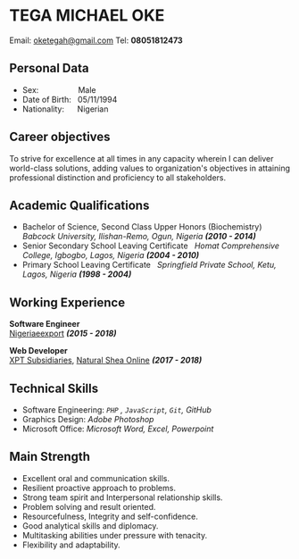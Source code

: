 TEGA MICHAEL OKE
=================
Email: [oketegah@gmail.com](mailto:oketegah@gmail.com)  Tel: **08051812473**

**Personal Data**
-----------------
- Sex: &nbsp;&nbsp;&nbsp;&nbsp;&nbsp;&nbsp;&nbsp;&nbsp;&nbsp;&nbsp;&nbsp;&nbsp;&nbsp;&nbsp;&nbsp;&nbsp;&nbsp;Male
- Date of Birth:&nbsp;&nbsp;&nbsp;05/11/1994
- Nationality:&nbsp;&nbsp;&nbsp;&nbsp;&nbsp;&nbsp;Nigerian

Career objectives
-----------------
To strive for excellence at all times in any capacity wherein I can deliver world-class solutions, adding values to
organization&#39;s objectives in attaining professional distinction and proficiency to all 
stakeholders.

Academic Qualifications
-----------------------
- Bachelor of Science, Second Class Upper Honors (Biochemistry) &nbsp; *Babcock University, Ilishan-Remo, Ogun, Nigeria **(2010 - 2014)***
- Senior Secondary School Leaving Certificate &nbsp;
*Homat Comprehensive College, Igbogbo, Lagos, Nigeria **(2004 - 2010)***
- Primary School Leaving Certificate &nbsp;
*Springfield Private School, Ketu, Lagos, Nigeria **(1998 - 2004)***

Working Experience
------------------
**Software Engineer**<br>[Nigeriaeexport](http://nigeriaeexport.com) ***(2015 - 2018)***

**Web Developer**<br>[XPT Subsidiaries](http://xpt-subsidiaries.com), [Natural Shea Online](http://www.naturalsheaonline.com) ***(2017 - 2018)***

Technical Skills
---------------
- Software Engineering: *`PHP` , `JavaScript`, `Git`, GitHub*
- Graphics Design: *Adobe Photoshop*
- Microsoft Office: *Microsoft Word, Excel, Powerpoint*

Main Strength
------------
- Excellent oral and communication skills.
- Resilient proactive approach to problems.
- Strong team spirit and Interpersonal relationship skills.
- Problem solving and result oriented.
- Resourcefulness, Integrity and self-confidence.
- Good analytical skills and diplomacy.
- Multitasking abilities under pressure with tenacity.
- Flexibility and adaptability.